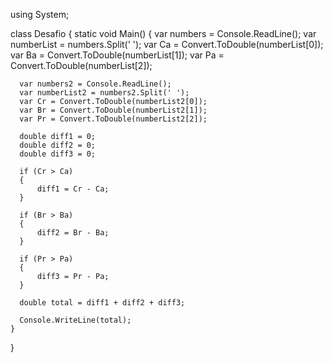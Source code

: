 using System;

class Desafio 
{
    static void Main() 
    {
      var numbers = Console.ReadLine();
      var numberList = numbers.Split(' ');
      var Ca = Convert.ToDouble(numberList[0]);
      var Ba = Convert.ToDouble(numberList[1]);
      var Pa = Convert.ToDouble(numberList[2]);
      
      var numbers2 = Console.ReadLine();
      var numberList2 = numbers2.Split(' ');
      var Cr = Convert.ToDouble(numberList2[0]);
      var Br = Convert.ToDouble(numberList2[1]);
      var Pr = Convert.ToDouble(numberList2[2]);

      double diff1 = 0;
      double diff2 = 0;
      double diff3 = 0;

      if (Cr > Ca)
      {
          diff1 = Cr - Ca;
      }

      if (Br > Ba)
      {
          diff2 = Br - Ba;
      }

      if (Pr > Pa)
      {
          diff3 = Pr - Pa;
      }

      double total = diff1 + diff2 + diff3;

      Console.WriteLine(total);       
    }
}